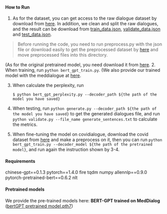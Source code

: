 #### How to Run

1. As for the dataset, you can get access to the raw dialogue dataset by download from [here](https://drive.google.com/file/d/1hRZdfvE8I6bevPjtvZVM6R109cOYRjVq/view?usp=sharing).
  In addition, we clean and split the raw dialogues, and the result can be download from [train_data.json](https://drive.google.com/file/d/1j2r6tLn3hRpt6ue7RZQv4Y4s9rB-VQ0J/view?usp=sharing), [validate_data.json](https://drive.google.com/file/d/1mxYRm8jwU3J2ztE495QXV4R3WFy3ESsm/view?usp=sharing) and [test_data.json](https://drive.google.com/file/d/1yAlR35gIrloXU6Rx4wuEuKQmXDTpczpB/view?usp=sharing).

  > Before running the code, you need to run preprocess.py with the json file or download easily to get the preprocessed dataset by [here](https://drive.google.com/file/d/1ZeUjmymeRMvVzGuyYz8kPFyzSwQs7BuB/view?usp=sharing) and move preprocessed files into this directory. 


(As for the original pretrained model, you need download it from [here](https://drive.google.com/file/d/17ywZ4LJNukGJNiMuGcIeSqtcBRiiJUnB/view?usp=sharing).
2. When training, run `python bert_gpt_train.py`. (We also provide our trained model with the meddialogue at [here](https://drive.google.com/file/d/1alyU4wEClpjj2-kGl45xxUal0dHZGZhI/view?usp=sharing).


3. When calculate the perplexity, run

   ```shell
   $ python bert_gpt_perplexity.py --decoder_path ${the path of the model you have saved}
   ```


4. When testing, run `python generate.py --decoder_path ${the path of the model you have saved}` to get the generated dialogues file,
and run `python validate.py --file_name generate_sentences.txt` to calculate the metrics.


5. When fine-tuning the model on covidialogue, download the covid dataset from [here](https://drive.google.com/file/d/1i7nxb4dvwKV6zW8pUQFcpEgVs3Wyu6J7/view?usp=sharing) and make a preprocess on it,
then you can run `python bert_gpt_train.py --decoder_model ${the path of the pretrained model}`, and run
again the instruction shown by 3-4.



#### Requirements
chinese-gpt==0.1.3
pytorch==1.4.0
fire
tqdm
numpy
allennlp==0.9.0
pytorch-pretrained-bert==0.6.2
nlt


#### Pretrained models
We provide the pre-trained models here:
**BERT-GPT trained on MedDialog** ([bertGPT pretrained model.pth7](https://drive.google.com/file/d/1alyU4wEClpjj2-kGl45xxUal0dHZGZhI/view?usp=sharing))
